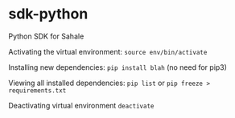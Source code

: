# sdk-python
Python SDK for Sahale

Activating the virtual environment:
`source env/bin/activate`

Installing new dependencies:
`pip install blah` (no need for pip3)

Viewing all installed dependencies:
`pip list`
or 
`pip freeze > requirements.txt`

Deactivating virtual environment
`deactivate`